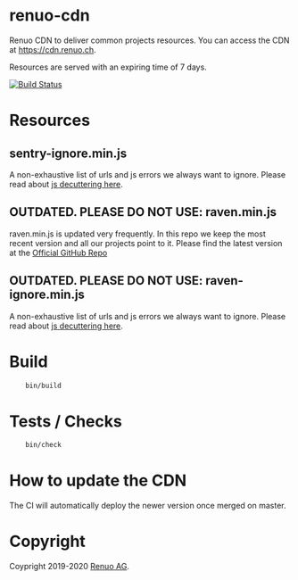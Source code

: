 # renuo-cdn
Renuo CDN to deliver common projects resources.
You can access the CDN at https://cdn.renuo.ch.

Resources are served with an expiring time of 7 days.

[![Build Status](https://semaphoreci.com/api/v1/renuo/renuo-cdn/branches/master/badge.svg)](https://semaphoreci.com/renuo/renuo-cdn)

# Resources

## sentry-ignore.min.js

A non-exhaustive list of urls and js errors we always want to ignore.
Please read about [js decuttering here](https://docs.sentry.io/platforms/javascript/#decluttering-sentry).


## OUTDATED. PLEASE DO NOT USE: raven.min.js

raven.min.js is updated very frequently.
In this repo we keep the most recent version and all our projects point to it.
Please find the latest version at the [Official GitHub Repo](https://github.com/getsentry/sentry-javascript/blob/master/packages/raven-js/dist/raven.js)

## OUTDATED. PLEASE DO NOT USE: raven-ignore.min.js

A non-exhaustive list of urls and js errors we always want to ignore.
Please read about [js decuttering here](https://github.com/getsentry/raven-js/blob/master/docs/tips.rst#decluttering-sentry).


# Build

```sh
    bin/build
```

# Tests / Checks

```sh
    bin/check
```

# How to update the CDN

The CI will automatically deploy the newer version once merged on master.

# Copyright

Coypright 2019-2020 [Renuo AG](https://www.renuo.ch/).

